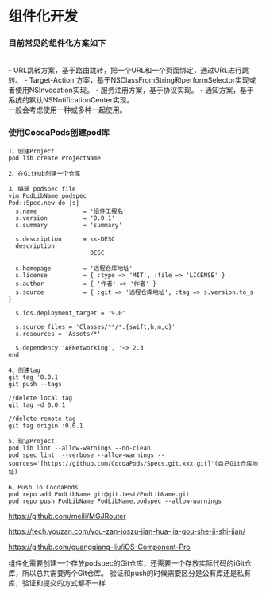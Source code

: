 
#  组件化开发

### 目前常见的组件化方案如下
<br/>
- URL跳转方案，基于路由跳转，把一个URL和一个页面绑定，通过URL进行跳转。
- Target-Action 方案，基于NSClassFromString和performSelector实现或者使用NSInvocation实现。
- 服务注册方案，基于协议实现。
- 通知方案，基于系统的默认NSNotificationCenter实现。
<br/>
一般会考虑使用一种或多种一起使用。

### 使用CocoaPods创建pod库
```
1、创建Project
pod lib create ProjectName

2、在GitHub创建一个仓库

3、编辑 podspec file
vim PodLibName.podspec
Pod::Spec.new do |s|
  s.name             = '组件工程名'
  s.version          = '0.0.1'
  s.summary          = 'summary'

  s.description      = <<-DESC
  description
                       DESC

  s.homepage         = '远程仓库地址'
  s.license          = { :type => 'MIT', :file => 'LICENSE' }
  s.author           = { '作者' => '作者' }
  s.source           = { :git => '远程仓库地址', :tag => s.version.to_s }

  s.ios.deployment_target = '9.0'

  s.source_files = 'Classes/**/*.{swift,h,m,c}'
  s.resources = 'Assets/*'
  
  s.dependency 'AFNetworking', '~> 2.3'
end

4、创建tag
git tag '0.0.1'
git push --tags

//delete local tag
git tag -d 0.0.1

//delete remote tag
git tag origin :0.0.1

5、验证Project
pod lib lint --allow-warnings --no-clean
pod spec lint  --verbose --allow-warnings --sources='[https://github.com/CocoaPods/Specs.git,xxx.git]'(自己Git仓库地址)

6、Push To CocoaPods
pod repo add PodLibName git@git.test/PodLibName.git
pod repo push PodLibName PodLibName.podspec --allow-warnings
```

https://github.com/meili/MGJRouter

https://tech.youzan.com/you-zan-ioszu-jian-hua-jia-gou-she-ji-shi-jian/

https://github.com/guangqiang-liu/iOS-Component-Pro


组件化需要创建一个存放podspec的Git仓库，还需要一个存放实际代码的iGit仓库，所以总共需要两个Git仓库。
验证和push的时候需要区分是公有库还是私有库，验证和提交的方式都不一样
